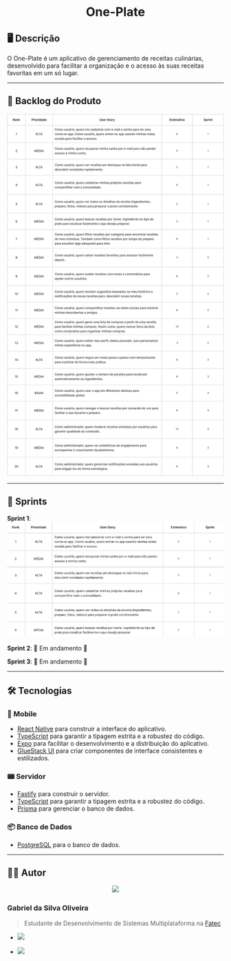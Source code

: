 <div align="center">
  <h1>One-Plate</h1>
</div>

## 🖥️ Descrição

O One-Plate é um aplicativo de gerenciamento de receitas culinárias, desenvolvido para facilitar a organização e o acesso às suas receitas favoritas em um só lugar.

---

## 📖 Backlog do Produto

<img src="documentation/images/backlog.png" alt="Backlog parte">


---

## 📅 Sprints

**Sprint 1**: <img src="documentation/images/sprint-1.png" alt="Backlog parte">

**Sprint 2**: 🚧 Em andamento 🚧

**Sprint 3**: 🚧 Em andamento 🚧

---

## 🛠️ Tecnologias

### 📱 Mobile
- [React Native](https://reactnative.dev/) para construir a interface do aplicativo.
- [TypeScript](https://www.typescriptlang.org/) para garantir a tipagem estrita e a robustez do código.
- [Expo](https://expo.dev/) para facilitar o desenvolvimento e a distribuição do aplicativo.
- [GlueStack UI](https://glue-stack.com/) para criar componentes de interface consistentes e estilizados.

### 📟 Servidor
- [Fastify](https://fastify.dev/) para construir o servidor.
- [TypeScript](https://www.typescriptlang.org/) para garantir a tipagem estrita e a robustez do código.
- [Prisma](https://www.prisma.io/) para gerenciar o banco de dados.

### 📦 Banco de Dados
- [PostgreSQL](https://www.postgresql.org/) para o banco de dados.

---

<!-- ## 📁 Estrutura do Repositório

O projeto segue uma arquitetura de microserviços com separação clara de
responsabilidades:

- **`one-plate-server/`**: API REST desenvolvida em NestJS que gerencia e criptografia as senhas,notas seguras e usuarios.
- **`one-plate-mobile/`**: Aplicativo mobile desenvolvida com Expo.
- **`documentation/`**: Documentação técnica e relatórios de progresso do
  projeto

--- -->

<!-- ## 🚀 Instalação

Para configurar e executar o projeto localmente, siga estas etapas:

### Pré-requisitos

Certifique-se de ter instalado:
- Node.js
- Yarn ou npm
- PostgreSQL

### Passos

1. Clone o repositório:
   ```bash
   git clone https://github.com/kaufon/enigma.git
   ```
2. Configuracao do servidor:
   <br/>
   2.1 Instale as dependencias
  ```bash
    cd enigma-server/
    npm install
   ``` 
  2.2 Configure as variaveis ambientes
  ```bash
    cp .env.example .env
   ```
  2.3 Inicie o container docker
  ```bash
    docker compose up -d &&
    npx prisma migrate dev
   ```
  2.4 Inicie o servidor
  ```bash
    npm run start:dev
   ```
3. Configuracao do mobile:
   <br/>
  3.1 Instale as dependencias
  ```bash
    cd enigma-mobile/
    npm install
   ```
  3.2 Configure as variaveis ambientes
  ```bash
    cp .env.example .env
   ```
  3.3 Inicie a aplicacao
  ```bash
    npm run start
   ```

--- -->

## 👨‍💻 Autor

<div align="center">
  <img src="https://github.com/Tico1606.png?size=220" width=120px> 
</div>
 
### Gabriel da Silva Oliveira

> Estudante de Desenvolvimento de Sistemas Multiplataforma na [Fatec](https://fatecsjc-prd.azurewebsites.net/)

- <a href="https://github.com/Tico1606"><img src="https://img.shields.io/badge/GitHub-100000?style=for-the-badge&logo=github&logoColor=white"></a>  

- <a href="linkedin.com/in/gabriel-oliveira-884ba5282/"><img src="https://img.shields.io/badge/LinkedIn-0077B5?style=for-the-badge&logo=linkedin&logoColor=white"></a>
